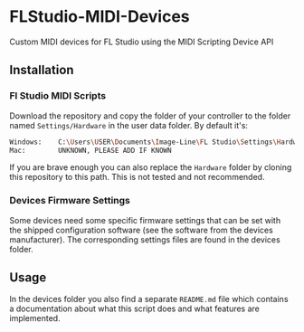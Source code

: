 # FLStudio-MIDI-Devices
Custom MIDI devices for FL Studio using the MIDI Scripting Device API

## Installation
### Fl Studio MIDI Scripts
Download the repository and copy the folder of your controller to the folder named `Settings/Hardware` in the user data folder. By default it's:
```bash
Windows:    C:\Users\USER\Documents\Image-Line\FL Studio\Settings\Hardware
Mac:        UNKNOWN, PLEASE ADD IF KNOWN
```
If you are brave enough you can also replace the `Hardware` folder by cloning this repository to this path. This is not tested and not recommended.
### Devices Firmware Settings
Some devices need some specific firmware settings that can be set with the shipped configuration software (see the software from the devices manufacturer). The corresponding settings files are found in the devices folder.

## Usage
In the devices folder you also find a separate `README.md` file which contains a documentation about what this script does and what features are implemented.